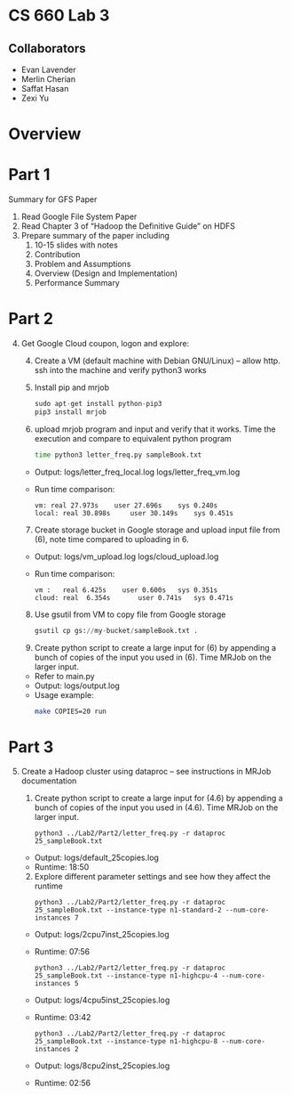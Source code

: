# CS 660 Lab 3
## Collaborators
- Evan Lavender
- Merlin Cherian
- Saffat Hasan
- Zexi Yu

# Overview


# Part 1
Summary for GFS Paper
1. Read Google File System Paper
2. Read Chapter 3 of “Hadoop the Definitive Guide” on HDFS
3. Prepare summary of the paper including
    1. 10-15 slides with notes
    2. Contribution
    3. Problem and Assumptions
    4. Overview (Design and Implementation)
    5. Performance Summary 

# Part 2
4. Get Google Cloud coupon, logon and explore:
    
    4. Create a VM (default machine with Debian GNU/Linux) – allow http. ssh into the machine and verify python3 works
    
    5. Install pip and mrjob
        ```python
        sudo apt-get install python-pip3
        pip3 install mrjob
        ```
    6. upload mrjob program and input and verify that it works. Time the execution and compare to equivalent python program
        ```bash
        time python3 letter_freq.py sampleBook.txt
        ```
	
      - Output: logs/letter_freq_local.log	logs/letter_freq_vm.log
      - Run time comparison:
      
      		vm: real 27.973s	user 27.696s	sys 0.240s
	  		local: real 30.898s   	user 30.149s    sys 0.451s
        
    7. Create storage bucket in Google storage and upload input file from (6), note time compared to uploading in 6.
    
      - Output: logs/vm_upload.log	logs/cloud_upload.log
      - Run time comparison:
      
      		vm :   real 6.425s	  user 0.600s	sys 0.351s
      		cloud: real  6.354s       user 0.741s   sys 0.471s
      
    8. Use gsutil from VM to copy file from Google storage
        ```python
        gsutil cp gs://my-bucket/sampleBook.txt .
        ```
    9. Create python script to create a large input for (6) by appending a bunch of copies of the input you used in (6). Time MRJob on the larger input.
	- Refer to main.py 
	- Output: logs/output.log
	- Usage example:
        ```bash
        make COPIES=20 run
        ```
	
# Part 3
5. Create a Hadoop cluster using dataproc – see instructions in MRJob documentation

    1. Create python script to create a large input for (4.6) by appending a bunch of copies of the input you used in (4.6). Time MRJob on the larger input.
        ```
        python3 ../Lab2/Part2/letter_freq.py -r dataproc 25_sampleBook.txt
        ```
	- Output: logs/default_25copies.log
	- Runtime: 18:50
    2. Explore different parameter settings and see how they affect the runtime
        ```
        python3 ../Lab2/Part2/letter_freq.py -r dataproc 25_sampleBook.txt --instance-type n1-standard-2 --num-core-instances 7
        ```
	- Output: logs/2cpu7inst_25copies.log
	- Runtime: 07:56
	
        ```
        python3 ../Lab2/Part2/letter_freq.py -r dataproc 25_sampleBook.txt --instance-type n1-highcpu-4 --num-core-instances 5
        ```
	- Output: logs/4cpu5inst_25copies.log
	- Runtime: 03:42
	
        ```
        python3 ../Lab2/Part2/letter_freq.py -r dataproc 25_sampleBook.txt --instance-type n1-highcpu-8 --num-core-instances 2
        ```
	- Output: logs/8cpu2inst_25copies.log
	- Runtime: 02:56


    
    
   

